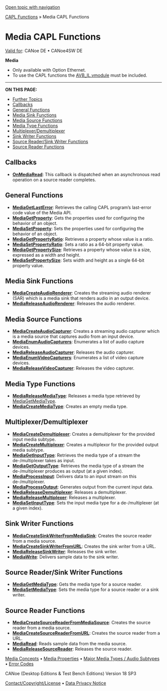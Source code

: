 [Open topic with navigation](../../../../CANoeDEFamily.htm#Topics/CAPLFunctions/Media/CAPLfunctionsMediaOverview.md)

[CAPL Functions](../CAPLfunctions.md) » Media CAPL Functions

# Media CAPL Functions

[Valid for](../../Shared/FeatureAvailability.md): CANoe DE • CANoe4SW DE

**Media**

- Only available with Option Ethernet.
- To use the CAPL functions the [AVB_IL.vmodule](../../CANoeCANalyzer/Ethernet/ILAVB/ILAVBInclude.md) must be included.

---

**ON THIS PAGE:**

- [Further Topics](#BMFurtherTopics)
- [Callbacks](#Callbacks)
- [General Functions](#General)
- [Media Sink Functions](#MediaSink)
- [Media Source Functions](#MediaSource)
- [Media Type Functions](#MediaType)
- [Multiplexer/Demultiplexer](#Multiplexer)
- [Sink Writer Functions](#SinkWriter)
- [Source Reader/Sink Writer Functions](#ReaderWriter)
- [Source Reader Functions](#SourceReader)

## Callbacks

- **[OnMediaRead](EventProcedures/CAPLfunctionOnMediaRead.md)**: This callback is dispatched when an asynchronous read operation on a source reader completes.

## General Functions

- **[MediaGetLastError](Functions/CAPLfunctionMediaGetLastError.md)**: Retrieves the calling CAPL program’s last-error code value of the Media API.
- **[MediaGetProperty](Functions/CAPLfunctionMediaGetProperty.md)**: Gets the properties used for configuring the behavior of an object.
- **[MediaSetProperty](Functions/CAPLfunctionMediaSetProperty.md)**: Sets the properties used for configuring the behavior of an object.
- **[MediaGetPropertyRatio](Functions/CAPLfunctionMediaGetPropertyRatio.md)**: Retrieves a property whose value is a ratio.
- **[MediaSetPropertyRatio](Functions/CAPLfunctionMediaSetPropertyRatio.md)**: Sets a ratio as a 64-bit property value.
- **[MediaGetPropertySize](Functions/CAPLfunctionMediaGetPropertySize.md)**: Retrieves a property whose value is a size, expressed as a width and height.
- **[MediaSetPropertySize](Functions/CAPLfunctionMediaSetPropertySize.md)**: Sets width and height as a single 64-bit property value.

## Media Sink Functions

- **[MediaCreateAudioRenderer](Functions/CAPLfunctionMediaCreateAudioRenderer.md)**: Creates the streaming audio renderer (SAR) which is a media sink that renders audio in an output device.
- **[MediaReleaseAudioRenderer](Functions/CAPLfunctionMediaReleaseAudioRenderer.md)**: Releases the audio renderer.

## Media Source Functions

- **[MediaCreateAudioCapturer](Functions/CAPLfunctionMediaCreateAudioCapturer.md)**: Creates a streaming audio capturer which is a media source that captures audio from an input device.
- **[MediaEnumAudioCapturers](Functions/CAPLfunctionMediaEnumAudioCapturers.md)**: Enumerates a list of audio capture devices.
- **[MediaReleaseAudioCapturer](Functions/CAPLfunctionMediaReleaseAudioCapturer.md)**: Releases the audio capturer.
- **[MediaEnumVideoCapturers](Functions/CAPLfunctionMediaEnumVideoCapturers.md)**: Enumerates a list of video capture devices.
- **[MediaReleaseVideoCapturer](Functions/CAPLfunctionMediaReleaseVideoCapturer.md)**: Releases the video capturer.

## Media Type Functions

- **[MediaReleaseMediaType](Functions/CAPLfunctionMediaReleaseMediaType.md)**: Releases a media type retrieved by [MediaGetMediaType](Functions/CAPLfunctionMediaGetMediaType.md).
- **[MediaCreateMediaType](Functions/CAPLfunctionMediaCreateMediaType.md)**: Creates an empty media type.

## Multiplexer/Demultiplexer

- **[MediaCreateDemultiplexer](Functions/CAPLfunctionMediaCreateDemultiplexer.md)**: Creates a demultiplexer for the provided input media subtype.
- **[MediaCreateMultiplexer](Functions/CAPLfunctionMediaCreateMultiplexer.md)**: Creates a multiplexor for the provided output media subtype.
- **[MediaGetInputType](Functions/CAPLfunctionMediaGetInputType.md)**: Retrieves the media type of a stream the de-/multiplexer takes as input.
- **[MediaGetOutputType](Functions/CAPLfunctionMediaGetOutputType.md)**: Retrieves the media type of a stream the de-/multiplexer produces as output (at a given index).
- **[MediaProcessInput](Functions/CAPLfunctionMediaProcessInput.md)**: Delivers data to an input stream on this de-/multiplexer.
- **[MediaProcessOutput](Functions/CAPLfunctionMediaProcessOutput.md)**: Generates output from the current input data.
- **[MediaReleaseDemultiplexer](Functions/CAPLfunctionMediaReleaseDemultiplexer.md)**: Releases a demultiplexer.
- **[MediaReleaseMultiplexer](Functions/CAPLfunctionMediaReleaseMultiplexer.md)**: Releases a multiplexer.
- **[MediaSetInputType](Functions/CAPLfunctionMediaSetInputType.md)**: Sets the input media type for a de-/multiplexer (at a given index).

## Sink Writer Functions

- **[MediaCreateSinkWriterFromMediaSink](Functions/CAPLfunctionMediaCreateSinkWriterFromMediaSink.md)**: Creates the source reader from a media source.
- **[MediaCreateSinkWriterFromURL](Functions/CAPLfunctionMediaCreateSinkWriterFromURL.md)**: Creates the sink writer from a URL.
- **[MediaReleaseSinkWriter](Functions/CAPLfunctionMediaReleaseSinkWriter.md)**: Releases the sink writer.
- **[MediaWrite](Functions/CAPLfunctionMediaWrite.md)**: Delivers sample data to the sink writer.

## Source Reader/Sink Writer Functions

- **[MediaGetMediaType](Functions/CAPLfunctionMediaGetMediaType.md)**: Gets the media type for a source reader.
- **[MediaSetMediaType](Functions/CAPLfunctionMediaSetMediaType.md)**: Sets the media type for a source reader or a sink writer.

## Source Reader Functions

- **[MediaCreateSourceReaderFromMediaSource](Functions/CAPLfunctionMediaCreateSourceReaderFromMediaSource.md)**: Creates the source reader from a media source.
- **[MediaCreateSourceReaderFromURL](Functions/CAPLfunctionMediaCreateSourceReaderFromURL.md)**: Creates the source reader from a URL.
- **[MediaRead](Functions/CAPLfunctionMediaRead.md)**: Reads sample data from the media source.
- **[MediaReleaseSourceReader](Functions/CAPLfunctionMediaReleaseSourceReader.md)**: Releases the source reader.

[Media Concepts](CAPLfunctionsMediaConcept.md) • [Media Properties](CAPLfunctionsMediaProperties.md) • [Major Media Types / Audio Subtypes](CAPLfunctionsMediaMajorMediaTypesSubtypes.md) • [Error Codes](CAPLfunctionsMediaErrorCodes.md)

CANoe (Desktop Editions & Test Bench Editions) Version 18 SP3

[Contact/Copyright/License](../../Shared/ContactCopyrightLicense.md) • [Data Privacy Notice](https://www.vector.com/int/en/company/get-info/privacy-policy/)
